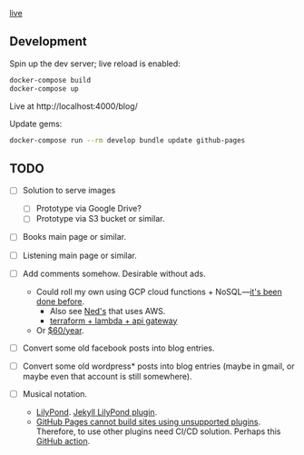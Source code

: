 [live](https://golubitsky.github.io/blog/)

## Development

Spin up the dev server; live reload is enabled:

```sh
docker-compose build
docker-compose up
```

Live at http://localhost:4000/blog/

Update gems:

```sh
docker-compose run --rm develop bundle update github-pages
```

## TODO

- [ ] Solution to serve images
  - [ ] Prototype via Google Drive?
  - [ ] Prototype via S3 bucket or similar.
- [ ] Books main page or similar.
- [ ] Listening main page or similar.
- [ ] Add comments somehow. Desirable without ads.
  - Could roll my own using GCP cloud functions + NoSQL—[it's been done before](https://www.smashingmagazine.com/2020/08/comment-system-firebase/).
    - Also see [Ned's](https://github.com/ruggeri/ruggeri.github.io) that uses AWS.
    - [terraform + lambda + api gateway](https://learn.hashicorp.com/tutorials/terraform/lambda-api-gateway?in=terraform/aws)
  - Or [$60/year](https://fastcomments.com/traffic-pricing).
- [ ] Convert some old facebook posts into blog entries.
- [ ] Convert some old wordpress\* posts into blog entries (maybe in gmail, or maybe even that account is still somewhere).
- [ ] Musical notation.

  - [LilyPond](http://lilypond.org/download.html). [Jekyll LilyPond plugin](https://github.com/mikeknep/jekyll-lilypond-converter).
  - [GitHub Pages cannot build sites using unsupported plugins](https://docs.github.com/en/free-pro-team@latest/github/working-with-github-pages/about-github-pages-and-jekyll#plugins). Therefore, to use other plugins need CI/CD solution. Perhaps this [GitHub action](https://github.com/helaili/jekyll-action).
